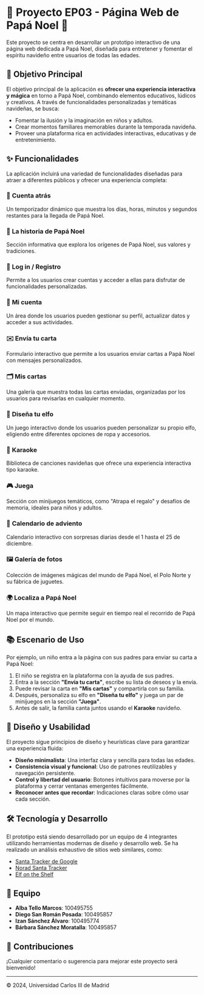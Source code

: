 # 🎅 Proyecto EP03 - Página Web de Papá Noel 🎄

Este proyecto se centra en desarrollar un prototipo interactivo de una página web dedicada a Papá Noel, diseñada para entretener y fomentar el espíritu navideño entre usuarios de todas las edades. 

## 🌟 Objetivo Principal
El objetivo principal de la aplicación es **ofrecer una experiencia interactiva y mágica** en torno a Papá Noel, combinando elementos educativos, lúdicos y creativos. A través de funcionalidades personalizadas y temáticas navideñas, se busca:

- Fomentar la ilusión y la imaginación en niños y adultos.
- Crear momentos familiares memorables durante la temporada navideña.
- Proveer una plataforma rica en actividades interactivas, educativas y de entretenimiento.

## ✨ Funcionalidades
La aplicación incluirá una variedad de funcionalidades diseñadas para atraer a diferentes públicos y ofrecer una experiencia completa:

### 🔢 **Cuenta atrás**
Un temporizador dinámico que muestra los días, horas, minutos y segundos restantes para la llegada de Papá Noel.

### 📖 **La historia de Papá Noel**
Sección informativa que explora los orígenes de Papá Noel, sus valores y tradiciones.

### 🔑 **Log in / Registro**
Permite a los usuarios crear cuentas y acceder a ellas para disfrutar de funcionalidades personalizadas.

### 🙍 **Mi cuenta**
Un área donde los usuarios pueden gestionar su perfil, actualizar datos y acceder a sus actividades.

### ✉️ **Envía tu carta**
Formulario interactivo que permite a los usuarios enviar cartas a Papá Noel con mensajes personalizados.

### 🗂️ **Mis cartas**
Una galería que muestra todas las cartas enviadas, organizadas por los usuarios para revisarlas en cualquier momento.

### 🎨 **Diseña tu elfo**
Un juego interactivo donde los usuarios pueden personalizar su propio elfo, eligiendo entre diferentes opciones de ropa y accesorios.

### 🎤 **Karaoke**
Biblioteca de canciones navideñas que ofrece una experiencia interactiva tipo karaoke.

### 🎮 **Juega**
Sección con minijuegos temáticos, como "Atrapa el regalo" y desafíos de memoria, ideales para niños y adultos.

### 📅 **Calendario de adviento**
Calendario interactivo con sorpresas diarias desde el 1 hasta el 25 de diciembre.

### 🖼️ **Galería de fotos**
Colección de imágenes mágicas del mundo de Papá Noel, el Polo Norte y su fábrica de juguetes.

### 🌍 **Localiza a Papá Noel**
Un mapa interactivo que permite seguir en tiempo real el recorrido de Papá Noel por el mundo.

## 📚 Escenario de Uso
Por ejemplo, un niño entra a la página con sus padres para enviar su carta a Papá Noel:
1. El niño se registra en la plataforma con la ayuda de sus padres.
2. Entra a la sección **"Envía tu carta"**, escribe su lista de deseos y la envía.
3. Puede revisar la carta en **"Mis cartas"** y compartirla con su familia.
4. Después, personaliza su elfo en **"Diseña tu elfo"** y juega un par de minijuegos en la sección **"Juega"**.
5. Antes de salir, la familia canta juntos usando el **Karaoke** navideño.

## 🔧 Diseño y Usabilidad
El proyecto sigue principios de diseño y heurísticas clave para garantizar una experiencia fluida:
- **Diseño minimalista**: Una interfaz clara y sencilla para todas las edades.
- **Consistencia visual y funcional**: Uso de patrones reutilizables y navegación persistente.
- **Control y libertad del usuario**: Botones intuitivos para moverse por la plataforma y cerrar ventanas emergentes fácilmente.
- **Reconocer antes que recordar**: Indicaciones claras sobre cómo usar cada sección.

## 🛠️ Tecnología y Desarrollo
El prototipo está siendo desarrollado por un equipo de 4 integrantes utilizando herramientas modernas de diseño y desarrollo web. 
Se ha realizado un análisis exhaustivo de sitios web similares, como:
- [Santa Tracker de Google](https://santatracker.google.com/intl/es/)
- [Norad Santa Tracker](https://www.noradsanta.org/en/)
- [Elf on the Shelf](https://elfontheshelf.com/)

## 👫 Equipo
- **Alba Tello Marcos**: 100495755
- **Diego San Román Posada**: 100495857
- **Izan Sánchez Álvaro**: 100495774
- **Bárbara Sánchez Moratalla**: 100495857

## 📌 Contribuciones
¡Cualquier comentario o sugerencia para mejorar este proyecto será bienvenido!

---
© 2024, Universidad Carlos III de Madrid
